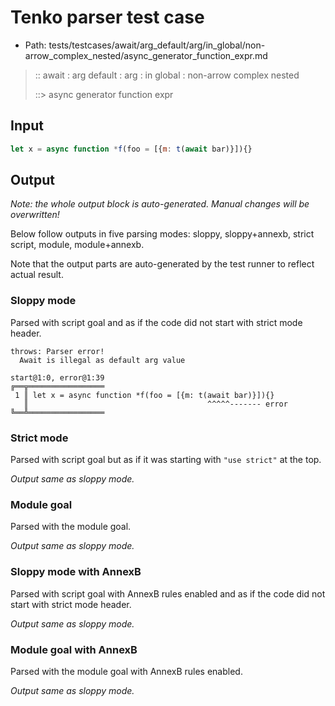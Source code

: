 # Tenko parser test case

- Path: tests/testcases/await/arg_default/arg/in_global/non-arrow_complex_nested/async_generator_function_expr.md

> :: await : arg default : arg : in global : non-arrow complex nested
>
> ::> async generator function expr

## Input

`````js
let x = async function *f(foo = [{m: t(await bar)}]){}
`````

## Output

_Note: the whole output block is auto-generated. Manual changes will be overwritten!_

Below follow outputs in five parsing modes: sloppy, sloppy+annexb, strict script, module, module+annexb.

Note that the output parts are auto-generated by the test runner to reflect actual result.

### Sloppy mode

Parsed with script goal and as if the code did not start with strict mode header.

`````
throws: Parser error!
  Await is illegal as default arg value

start@1:0, error@1:39
╔══╦═════════════════
 1 ║ let x = async function *f(foo = [{m: t(await bar)}]){}
   ║                                        ^^^^^------- error
╚══╩═════════════════

`````

### Strict mode

Parsed with script goal but as if it was starting with `"use strict"` at the top.

_Output same as sloppy mode._

### Module goal

Parsed with the module goal.

_Output same as sloppy mode._

### Sloppy mode with AnnexB

Parsed with script goal with AnnexB rules enabled and as if the code did not start with strict mode header.

_Output same as sloppy mode._

### Module goal with AnnexB

Parsed with the module goal with AnnexB rules enabled.

_Output same as sloppy mode._
